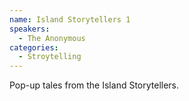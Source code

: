 ```yaml
---
name: Island Storytellers 1
speakers:
  - The Anonymous
categories:
  - Stroytelling
---
```


Pop-up tales from the Island Storytellers.